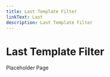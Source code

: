 ```yaml
---
title: Last Template Filter
linkText: Last
description: Last Template Filter
---
```


# Last Template Filter

Placeholder Page
